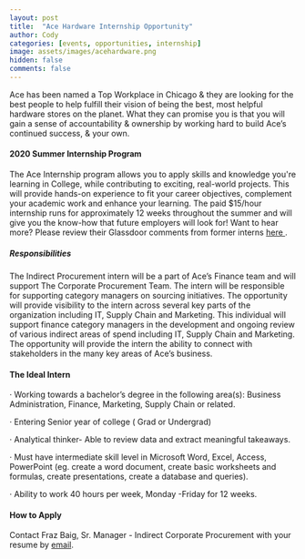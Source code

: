 ```yaml
---
layout: post
title:  "Ace Hardware Internship Opportunity"
author: Cody
categories: [events, opportunities, internship]
image: assets/images/acehardware.png
hidden: false
comments: false
---
```

Ace has been named a Top Workplace in Chicago & they are looking for the best people to help fulfill their vision of being the best, most helpful hardware stores on the planet. What they can promise you is that you will gain a sense of accountability & ownership by working hard to build Ace’s continued success, & your own.

#### 2020 Summer Internship Program

The Ace Internship program allows you to apply skills and knowledge you're learning in College, while contributing to exciting, real-world projects. This will provide hands-on experience to fit your career objectives, complement your academic work and enhance your learning. The paid $15/hour internship runs for approximately 12 weeks throughout the summer and will give you the know-how that future employers will look for! Want to hear more? Please review their Glassdoor comments from former interns <a href="https://www.glassdoor.com/Reviews/Ace-Hardware-Reviews-E2699.htm">here </a>.

##### Responsibilities

The Indirect Procurement intern will be a part of Ace’s Finance team and will support The Corporate Procurement Team. The intern will be responsible for supporting category managers on sourcing initiatives. The opportunity will provide visibility to the intern across several key parts of the organization including IT, Supply Chain and Marketing. This individual will support finance category managers in the development and ongoing review of various indirect areas of spend including IT, Supply Chain and Marketing. The opportunity will provide the intern the ability to connect with stakeholders in the many key areas of Ace’s business.

#### The Ideal Intern

· Working towards a bachelor’s degree in the following area(s): Business Administration, Finance, Marketing, Supply Chain or related.

· Entering Senior year of college ( Grad or Undergrad)

· Analytical thinker- Able to review data and extract meaningful takeaways.

· Must have intermediate skill level in Microsoft Word, Excel, Access, PowerPoint (eg. create a word document, create basic worksheets and formulas, create presentations, create a database and queries).

· Ability to work 40 hours per week, Monday -Friday for 12 weeks.

#### How to Apply

Contact Fraz Baig, Sr. Manager - Indirect Corporate Procurement with your resume by <a href="mailto: fbaig@acehardware.com">  email</a>.